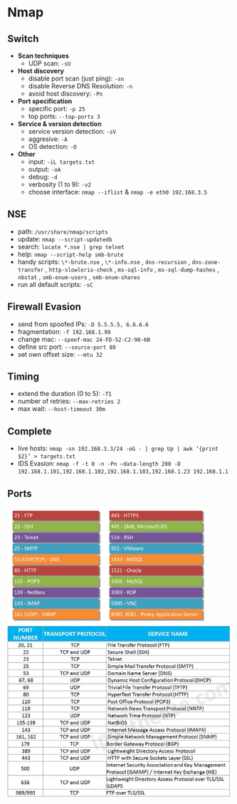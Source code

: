 # Nmap

## Switch
- __Scan techniques__
  - UDP scan: ```-sU```
- __Host discovery__
  - disable port scan (just ping): ```-sn```
  - disable Reverse DNS Resolution: ```-n```
  - avoid host discovery: ```-Pn```
- __Port specification__
  - specific port: ```-p 25```  
  - top ports: ```--top-ports 3```
- __Service & version detection__
  - service version detection: ```-sV```
  - aggresive: ```-A```
  - OS detection: ```-O```
- __Other__
  - input: ```-iL targets.txt```
  - output: ```-oA```
  - debug: ```-d```
  - verbosity (1 to 9): ```-v2```
  - choose interface: ```nmap --iflist``` & ```nmap -e eth0 192.168.3.5```

## NSE
- path: ```/usr/share/nmap/scripts```
- update: ```nmap --script-updatedb```
- search: ```locate *.nse | grep telnet```
- help: ```nmap --script-help smb-brute```
- handy scripts: ```\*-brute.nse``` , ```\*-info.nse``` , ```dns-recursion``` , ```dns-zone-transfer``` , ```http-slowloris-check``` , ```ms-sql-info``` , ```ms-sql-dump-hashes``` , ```nbstat``` , ```smb-enum-users``` , ```smb-enum-shares```
- run all default scripts: ```-sC```

## Firewall Evasion
- send from spoofed IPs: ```-D 5.5.5.5, 6.6.6.6```
- fragmentation: ```-f 192.168.1.99```
- change mac: ```--spoof-mac 24-FD-52-C2-98-6B```
- define src port: ```--source-port 80```
- set own offset size: ```--mtu 32```

## Timing
- extend the duration (0 to 5): ```-T1```
- number of retries: ```--max-retries 2```
- max wait: ```--host-timeout 30m```

## Complete
- live hosts: ```nmap -sn 192.168.3.3/24 -oG - | grep Up | awk ‘{print $2}’ > targets.txt```
- IDS Evasion: ```nmap -f -t 0 -n -Pn –data-length 200 -D 192.168.1.101,192.168.1.102,192.168.1.103,192.168.1.23 192.168.1.1```

## Ports
<img src="images\ports1.png" width="450">
<img src="images\ports2.jpg" width="500">

